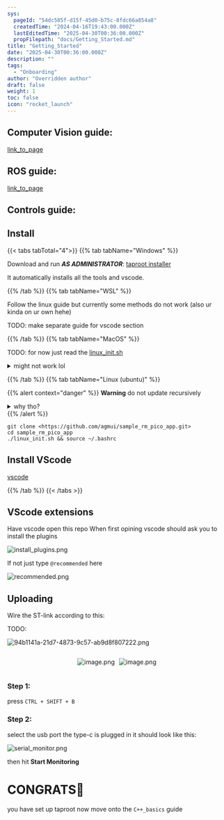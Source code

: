 ```yaml
---
sys:
  pageId: "54dc585f-d15f-45d0-b75c-8fdc66a854a8"
  createdTime: "2024-04-16T19:43:00.000Z"
  lastEditedTime: "2025-04-30T00:36:00.000Z"
  propFilepath: "docs/Getting_Started.md"
title: "Getting_Started"
date: "2025-04-30T00:36:00.000Z"
description: ""
tags:
  - "Onboarding"
author: "Overridden author"
draft: false
weight: 1
toc: false
icon: "rocket_launch"
---
```


## Computer Vision guide:

[link_to_page](86d45bc0-388b-4d26-8848-44f255f73d0e)

## ROS guide:

[link_to_page](3c76c1de-ec8f-46d6-8b0a-294005edc2d5)

## Controls guide:

## Install

{{< tabs tabTotal="4">}}
{{% tab tabName="Windows" %}}

Download and run _**AS ADMINISTRATOR**_: [taproot installer](https://github.com/Thornbots/TeachingFreshies/releases/tag/1.0)

It automatically installs all the tools and vscode.

{{% /tab %}}
{{% tab tabName="WSL" %}}

Follow the linux guide but currently some methods do not work (also ur kinda on ur own hehe)

TODO: make separate guide for vscode section

{{% /tab %}}
{{% tab tabName="MacOS" %}}

TODO: for now just read the [linux_init.sh](https://github.com/agmui/sample_rm_pico_app/blob/main/linux_init.sh)

<details>
<summary>might not work lol</summary>

`brew install libusb pkg-config`

Next install: [vscode](https://code.visualstudio.com/Download)

</details>

{{% /tab %}}
{{% tab tabName="Linux (ubuntu)" %}}

{{% alert context="danger" %}}
**Warning** do not update recursively
<details>
<summary>why tho?</summary>
There are some submodules that may go on for a while (like tinyusb) and I highly
recommend you don't need to get them.
If you want to see what submodules I update just look in `linux_init.sh`
</details>
{{% /alert %}}

```shell
git clone <https://github.com/agmui/sample_rm_pico_app.git>
cd sample_rm_pico_app
./linux_init.sh && source ~/.bashrc
```

## Install VScode

[vscode](https://code.visualstudio.com/Download)

{{% /tab %}}
{{< /tabs >}}

## VScode extensions

Have vscode open this repo
When first opining vscode should ask you to install the plugins

![install_plugins.png](https://prod-files-secure.s3.us-west-2.amazonaws.com/d518164a-d88e-44d1-a4ee-3adb3bd8bce0/89bd30f0-1825-4e77-867b-0a41ce370880/install_plugins.png?X-Amz-Algorithm=AWS4-HMAC-SHA256&X-Amz-Content-Sha256=UNSIGNED-PAYLOAD&X-Amz-Credential=ASIAZI2LB466RTTS5VT6%2F20250514%2Fus-west-2%2Fs3%2Faws4_request&X-Amz-Date=20250514T132253Z&X-Amz-Expires=3600&X-Amz-Security-Token=IQoJb3JpZ2luX2VjEF0aCXVzLXdlc3QtMiJGMEQCIGWzWVEJRb%2BP%2FVLzWnGjI6a4Cm1eEoDbOiSsCAWul4MVAiB2r6DUWvKepc%2BakB5rZCYg%2B5pCmk8nmrm0tPEzZffhcyr%2FAwgWEAAaDDYzNzQyMzE4MzgwNSIMzvcI5VpLZgXJxvDAKtwDD9Sqp4Ija4hsOSHj7DbmpW5mY42ULrDgFlBoaa02c9XvYz1gPB4qJDEOn4QWkXwJj%2FJvl51IZVwm%2Blh7iNZCbQebcEro9jeVLMzfAju7fDwWriq20vi%2FzqkekFTb0L70nCkFKrnVcJ5vOPB8RRBc4UGTeNYeTwKWHExYp6p6LmGFhUeDvbJRiAf34EN8jgon5CV7LcwQ5d5pEVoJIwGlVZYiPNlfiO6TBzJvVxDmdiD1i8h6tcqCx%2Fi3S8dkmkPxzYERTqV9s1H4pP%2BrdUnN5o6WYDEmEPDqp1E3AgnC5VOpcIdxYXYg6j3Ok5mTOPK91LphsBAFT3YrSawUeWNC2Js%2F%2BGfnRErg%2FiN%2FQ5JaQXqYXv9T%2BCGox7mh3fvMFGciXVMBFQBETSxbgWufzOUHGANBstzp0byZAEphk2NpLy9NY%2BvSwVwDgBEfY0ePiwO1C9pR%2FPkiK5ClBrKti4zx%2BWHU%2BU7JsxAuVSORS1CGJuCnl3%2BXSFt3XGOx2Ciek7sccKzn1le5L72LDzMeu8AVmd3mpyshd2TL6yDWNXjUO7%2BOiTIXQxhdfK%2Flfyemj56Yy5DnepJkVjREK%2BN2%2BRAUUDqSrv6ORav%2Fvfktj6XeIM2%2Bl%2Fx%2Fa5Sv9GxxWpAw%2FaGSwQY6pgFy07EQRR3e3eafftik7mGa2ZQrWJKSViw22konmySxZQB8Zj%2FODJxLfcONZgBiJ0ylFAGI9oRqbHXBOA6Ey0zfZw%2FYDW4w%2F%2B4n8QkkTJ33s%2FagK4edlmEN2syJdSxRyDx3GiX%2BbQuCrtcof%2B5FNKj430rqBgnYTuShsjmzw0j9uDf5QtZfPB8jHt8Jo9nXQLi7w9KsDavqv581r8ZWGaFxGcXAA15E&X-Amz-Signature=473d86e8e19a552a88d25d53740448bca02cc9354b817c61be68045284ef87af&X-Amz-SignedHeaders=host&x-id=GetObject)

If not just type `@recommended` here  

![recommended.png](https://prod-files-secure.s3.us-west-2.amazonaws.com/d518164a-d88e-44d1-a4ee-3adb3bd8bce0/61e661e9-5d85-4dfc-be0d-8d2097a5e793/recommended.png?X-Amz-Algorithm=AWS4-HMAC-SHA256&X-Amz-Content-Sha256=UNSIGNED-PAYLOAD&X-Amz-Credential=ASIAZI2LB466RTTS5VT6%2F20250514%2Fus-west-2%2Fs3%2Faws4_request&X-Amz-Date=20250514T132253Z&X-Amz-Expires=3600&X-Amz-Security-Token=IQoJb3JpZ2luX2VjEF0aCXVzLXdlc3QtMiJGMEQCIGWzWVEJRb%2BP%2FVLzWnGjI6a4Cm1eEoDbOiSsCAWul4MVAiB2r6DUWvKepc%2BakB5rZCYg%2B5pCmk8nmrm0tPEzZffhcyr%2FAwgWEAAaDDYzNzQyMzE4MzgwNSIMzvcI5VpLZgXJxvDAKtwDD9Sqp4Ija4hsOSHj7DbmpW5mY42ULrDgFlBoaa02c9XvYz1gPB4qJDEOn4QWkXwJj%2FJvl51IZVwm%2Blh7iNZCbQebcEro9jeVLMzfAju7fDwWriq20vi%2FzqkekFTb0L70nCkFKrnVcJ5vOPB8RRBc4UGTeNYeTwKWHExYp6p6LmGFhUeDvbJRiAf34EN8jgon5CV7LcwQ5d5pEVoJIwGlVZYiPNlfiO6TBzJvVxDmdiD1i8h6tcqCx%2Fi3S8dkmkPxzYERTqV9s1H4pP%2BrdUnN5o6WYDEmEPDqp1E3AgnC5VOpcIdxYXYg6j3Ok5mTOPK91LphsBAFT3YrSawUeWNC2Js%2F%2BGfnRErg%2FiN%2FQ5JaQXqYXv9T%2BCGox7mh3fvMFGciXVMBFQBETSxbgWufzOUHGANBstzp0byZAEphk2NpLy9NY%2BvSwVwDgBEfY0ePiwO1C9pR%2FPkiK5ClBrKti4zx%2BWHU%2BU7JsxAuVSORS1CGJuCnl3%2BXSFt3XGOx2Ciek7sccKzn1le5L72LDzMeu8AVmd3mpyshd2TL6yDWNXjUO7%2BOiTIXQxhdfK%2Flfyemj56Yy5DnepJkVjREK%2BN2%2BRAUUDqSrv6ORav%2Fvfktj6XeIM2%2Bl%2Fx%2Fa5Sv9GxxWpAw%2FaGSwQY6pgFy07EQRR3e3eafftik7mGa2ZQrWJKSViw22konmySxZQB8Zj%2FODJxLfcONZgBiJ0ylFAGI9oRqbHXBOA6Ey0zfZw%2FYDW4w%2F%2B4n8QkkTJ33s%2FagK4edlmEN2syJdSxRyDx3GiX%2BbQuCrtcof%2B5FNKj430rqBgnYTuShsjmzw0j9uDf5QtZfPB8jHt8Jo9nXQLi7w9KsDavqv581r8ZWGaFxGcXAA15E&X-Amz-Signature=d7823d79229e36ab1e0a1aa857bb73b43bd67736481a0a618ae33c1d0ce2b7b2&X-Amz-SignedHeaders=host&x-id=GetObject)

## Uploading

Wire the ST-link according to this:

TODO:

![94b1141a-21d7-4873-9c57-ab9d8f807222.png](https://prod-files-secure.s3.us-west-2.amazonaws.com/d518164a-d88e-44d1-a4ee-3adb3bd8bce0/e5fad17d-ab82-4300-9f4c-505ab4b1202c/94b1141a-21d7-4873-9c57-ab9d8f807222.png?X-Amz-Algorithm=AWS4-HMAC-SHA256&X-Amz-Content-Sha256=UNSIGNED-PAYLOAD&X-Amz-Credential=ASIAZI2LB466RTTS5VT6%2F20250514%2Fus-west-2%2Fs3%2Faws4_request&X-Amz-Date=20250514T132253Z&X-Amz-Expires=3600&X-Amz-Security-Token=IQoJb3JpZ2luX2VjEF0aCXVzLXdlc3QtMiJGMEQCIGWzWVEJRb%2BP%2FVLzWnGjI6a4Cm1eEoDbOiSsCAWul4MVAiB2r6DUWvKepc%2BakB5rZCYg%2B5pCmk8nmrm0tPEzZffhcyr%2FAwgWEAAaDDYzNzQyMzE4MzgwNSIMzvcI5VpLZgXJxvDAKtwDD9Sqp4Ija4hsOSHj7DbmpW5mY42ULrDgFlBoaa02c9XvYz1gPB4qJDEOn4QWkXwJj%2FJvl51IZVwm%2Blh7iNZCbQebcEro9jeVLMzfAju7fDwWriq20vi%2FzqkekFTb0L70nCkFKrnVcJ5vOPB8RRBc4UGTeNYeTwKWHExYp6p6LmGFhUeDvbJRiAf34EN8jgon5CV7LcwQ5d5pEVoJIwGlVZYiPNlfiO6TBzJvVxDmdiD1i8h6tcqCx%2Fi3S8dkmkPxzYERTqV9s1H4pP%2BrdUnN5o6WYDEmEPDqp1E3AgnC5VOpcIdxYXYg6j3Ok5mTOPK91LphsBAFT3YrSawUeWNC2Js%2F%2BGfnRErg%2FiN%2FQ5JaQXqYXv9T%2BCGox7mh3fvMFGciXVMBFQBETSxbgWufzOUHGANBstzp0byZAEphk2NpLy9NY%2BvSwVwDgBEfY0ePiwO1C9pR%2FPkiK5ClBrKti4zx%2BWHU%2BU7JsxAuVSORS1CGJuCnl3%2BXSFt3XGOx2Ciek7sccKzn1le5L72LDzMeu8AVmd3mpyshd2TL6yDWNXjUO7%2BOiTIXQxhdfK%2Flfyemj56Yy5DnepJkVjREK%2BN2%2BRAUUDqSrv6ORav%2Fvfktj6XeIM2%2Bl%2Fx%2Fa5Sv9GxxWpAw%2FaGSwQY6pgFy07EQRR3e3eafftik7mGa2ZQrWJKSViw22konmySxZQB8Zj%2FODJxLfcONZgBiJ0ylFAGI9oRqbHXBOA6Ey0zfZw%2FYDW4w%2F%2B4n8QkkTJ33s%2FagK4edlmEN2syJdSxRyDx3GiX%2BbQuCrtcof%2B5FNKj430rqBgnYTuShsjmzw0j9uDf5QtZfPB8jHt8Jo9nXQLi7w9KsDavqv581r8ZWGaFxGcXAA15E&X-Amz-Signature=4f06572eb5955efb0f02ac1b5b361509d654d1bef396a92b2b9d7c5a940b4fd1&X-Amz-SignedHeaders=host&x-id=GetObject)

<div style="display: flex;flex-direction: row; column-gap:10px; max-width: 630px;justify-content: center;">
<div>

![image.png](https://prod-files-secure.s3.us-west-2.amazonaws.com/d518164a-d88e-44d1-a4ee-3adb3bd8bce0/210ecb78-1116-4d7b-b9b7-2292f66fa2c2/image.png?X-Amz-Algorithm=AWS4-HMAC-SHA256&X-Amz-Content-Sha256=UNSIGNED-PAYLOAD&X-Amz-Credential=ASIAZI2LB4663ISZUCM3%2F20250514%2Fus-west-2%2Fs3%2Faws4_request&X-Amz-Date=20250514T132257Z&X-Amz-Expires=3600&X-Amz-Security-Token=IQoJb3JpZ2luX2VjEF0aCXVzLXdlc3QtMiJHMEUCIQCNQiUyKXDiiKwu4kxQIvprwMaTbdXBqOKNGJbnkajI9gIgcOIjkln5tVUW72deqvCw%2ByvpTW7iLlNyq%2BEVRTYCdTMq%2FwMIFhAAGgw2Mzc0MjMxODM4MDUiDNKeri7mWSdr1%2FcB3ircAziSU0BMk9ZCndSN4ofZuXy4GHeOAHjlCqBXw2H7oJu1H7N%2BbG2BoGYTErNihNhhllZr6BQPpyqjUN6mw72iNqvsm4BFKtNtSExY6ipm8TzwAa21yNa97H5OjQ%2F2BxySF0NwoWTYPfz2y8lvHgwgoYl5tkjxnH8H2z7J03GHxyG7E94zfv3cECoVEUl2puLTTnP0KpI2kgQ7fzRoCvls5%2FpmbOCoHi5D4TiEqK6W9Yji2qCboBKxioZuMXUs4Vwf0Jm%2F2o0fCs5urNPzwgpiuE6EUBZNkOEJ3TNkdYYVrCq97q7Ms%2BjZ7qacibbYMfCxXqSkCEQyBXAH%2BTiDCBeDF7d5Fbbhc2iKI4KCQUCitSFXScjwgq%2Bqhs2a36sx9vJO2fGct9IAOy%2FuYaKsmxlZY0m8Q7onqJAWyImHLhUJKSUTQ5wRwKkeS2zyBqC42PixCkyvaf2ulXMcZvLmtXUJXwfoA%2BsQYowDrCHKAgCeOX4ibRSpiQLQZQ5jLjRJ%2FXDGaAg1F8WyvXyP7M8qQaVo4x%2BAvcvCMRmIeMpgOFFs88nWdSvjgSHoZJUD69GHtzlpy1syY2Zm7moVT2fK18betTxgScIcXL9TJbZ%2BN6zlZpUcvEPxZLbNf3Z8Zxj1MKyhksEGOqUBwNzhcpYsAW%2FYLiVbyct8a4GO5qCbLJFxQKj5Vz6QFT%2F7BgsDuCFCCr40WzAxv9grul6VMrngGBydqTqohbmBkOVJ5a6RwsEppXHjnoB9JI4bR7UutzzjvybhrWPEd7IjrxQlzDutQATxJMs1Yqd1YfcbRwjIgaCqfFkqTVV%2FinLXQqZ7POcqH%2Fg0Q0sTojO6wMsZGyXjmDJQn4jhqnjVe6ULdrXz&X-Amz-Signature=9b6258fcf68da095c801f21fe53392a64ffa9a24cf349ecc7568b87e7be98feb&X-Amz-SignedHeaders=host&x-id=GetObject)

</div>
<div>

![image.png](https://prod-files-secure.s3.us-west-2.amazonaws.com/d518164a-d88e-44d1-a4ee-3adb3bd8bce0/33a0fd0f-8ca6-4a86-8e09-26e95ded1fff/image.png?X-Amz-Algorithm=AWS4-HMAC-SHA256&X-Amz-Content-Sha256=UNSIGNED-PAYLOAD&X-Amz-Credential=ASIAZI2LB466XF54IBJV%2F20250514%2Fus-west-2%2Fs3%2Faws4_request&X-Amz-Date=20250514T132301Z&X-Amz-Expires=3600&X-Amz-Security-Token=IQoJb3JpZ2luX2VjEF0aCXVzLXdlc3QtMiJHMEUCIQC9mGlFw7AvWWu1X7FwsSJ9HJxwu%2F7xUljrnm4Zij8cvAIgCCfhFmxMlSCFPA7TP8M%2FPvm0ROOomFrh6wPmgS8Diysq%2FwMIFhAAGgw2Mzc0MjMxODM4MDUiDBHG444PUqyZ22fzzCrcAyJgetcDyCSFWkY8ysARxNgt%2FmcKNE%2BNZ7%2BnZUIgoMTrEnN%2BPu8TVeIJwreLUowJGPlB3VaMkfVEoKlsXV5Rndkt2pdYwgngMyxWUeMWUN05a1e%2BPEZhjvbfEJpM1RY0cXdYe2CjdIw5VwCMqTeE7jVSVxL1UXNZrT%2BF2vbf0egX0%2BXOG5QJ4GnSVnMpyd41yzJ4S1hwjosSKHU0zFpXWRdUu6Q8qRW%2F1ac4b4pdFvYd8hof9h6M3FujoCP9DxtIdTKgdwCkiibzTxnV95QCAcTA7bJ2fhXuTV%2BaR89Vvy3t1mFSRm0bP2xvHjmd1GFl07XasuET62g6X9jeURdrgyEfDoiQyAdRqG%2FSiWYde7vbbjEw%2F%2FzBWKGH2hHAf1vSHH8xH7RbsYoqDIeWHtM8shFCaPzkVDX%2Fwzwl3IU%2FO12kqroigEPGMeBswqd3AqTOsAMPG6fp%2FbFeP2Z%2Blj%2FA5dxOgaKF1JBzPM9sxVLIQC%2Fd8vcJzDdWSepG9crNreXiDzUVx%2B5NcILVVKK8akKvQoIWv9U7DUqO8Nd49Yp2eoexipKJmfkQ1KENFXFAfkOBGiGzS7vBtqH4kgS2ozoCeCcaJ6JDuWD05HajLQvU4lMrrc%2FWAJBFcKombkikMKmhksEGOqUB1WA3KyY2F1avFZrmzYhrlwz4o2dD3GBSQ1UV1gqeTu9WYfSHoZs38uX4zhS9OIaUCccpaaV9M1Uf8lPB%2By4ROb4Gd0lrff1Eaq5zYErNuXiQiUu7jIh2NEvy5V9kKEIJPBJ95BU18IVbqAhJ2moyQtNqR3O8DBcTR6D8zTrZogJNYMc4R9CDpnlZq%2FAZUIyQzX5qg58BSzbA0IncOXFZrPLcdxDC&X-Amz-Signature=64640b19b2ab60a4614632ab671b549f39cf8da748f82d900238c1afa50e78c4&X-Amz-SignedHeaders=host&x-id=GetObject)

</div>
</div>

### Step 1:

press `CTRL + SHIFT + B`

### Step 2:

select the usb port the type-c is plugged in it should look like this:

![serial_monitor.png](https://prod-files-secure.s3.us-west-2.amazonaws.com/d518164a-d88e-44d1-a4ee-3adb3bd8bce0/f03f4774-05d4-4393-b6a0-d5efb6d315ab/serial_monitor.png?X-Amz-Algorithm=AWS4-HMAC-SHA256&X-Amz-Content-Sha256=UNSIGNED-PAYLOAD&X-Amz-Credential=ASIAZI2LB466RTTS5VT6%2F20250514%2Fus-west-2%2Fs3%2Faws4_request&X-Amz-Date=20250514T132253Z&X-Amz-Expires=3600&X-Amz-Security-Token=IQoJb3JpZ2luX2VjEF0aCXVzLXdlc3QtMiJGMEQCIGWzWVEJRb%2BP%2FVLzWnGjI6a4Cm1eEoDbOiSsCAWul4MVAiB2r6DUWvKepc%2BakB5rZCYg%2B5pCmk8nmrm0tPEzZffhcyr%2FAwgWEAAaDDYzNzQyMzE4MzgwNSIMzvcI5VpLZgXJxvDAKtwDD9Sqp4Ija4hsOSHj7DbmpW5mY42ULrDgFlBoaa02c9XvYz1gPB4qJDEOn4QWkXwJj%2FJvl51IZVwm%2Blh7iNZCbQebcEro9jeVLMzfAju7fDwWriq20vi%2FzqkekFTb0L70nCkFKrnVcJ5vOPB8RRBc4UGTeNYeTwKWHExYp6p6LmGFhUeDvbJRiAf34EN8jgon5CV7LcwQ5d5pEVoJIwGlVZYiPNlfiO6TBzJvVxDmdiD1i8h6tcqCx%2Fi3S8dkmkPxzYERTqV9s1H4pP%2BrdUnN5o6WYDEmEPDqp1E3AgnC5VOpcIdxYXYg6j3Ok5mTOPK91LphsBAFT3YrSawUeWNC2Js%2F%2BGfnRErg%2FiN%2FQ5JaQXqYXv9T%2BCGox7mh3fvMFGciXVMBFQBETSxbgWufzOUHGANBstzp0byZAEphk2NpLy9NY%2BvSwVwDgBEfY0ePiwO1C9pR%2FPkiK5ClBrKti4zx%2BWHU%2BU7JsxAuVSORS1CGJuCnl3%2BXSFt3XGOx2Ciek7sccKzn1le5L72LDzMeu8AVmd3mpyshd2TL6yDWNXjUO7%2BOiTIXQxhdfK%2Flfyemj56Yy5DnepJkVjREK%2BN2%2BRAUUDqSrv6ORav%2Fvfktj6XeIM2%2Bl%2Fx%2Fa5Sv9GxxWpAw%2FaGSwQY6pgFy07EQRR3e3eafftik7mGa2ZQrWJKSViw22konmySxZQB8Zj%2FODJxLfcONZgBiJ0ylFAGI9oRqbHXBOA6Ey0zfZw%2FYDW4w%2F%2B4n8QkkTJ33s%2FagK4edlmEN2syJdSxRyDx3GiX%2BbQuCrtcof%2B5FNKj430rqBgnYTuShsjmzw0j9uDf5QtZfPB8jHt8Jo9nXQLi7w9KsDavqv581r8ZWGaFxGcXAA15E&X-Amz-Signature=c5bac0f4de4d1a3772b668befdd07e5125131d58fc647095c0c0f09ad8f94fa1&X-Amz-SignedHeaders=host&x-id=GetObject)

then hit **Start Monitoring**

# CONGRATS🎉

you have set up taproot now move onto the `C++_basics` guide
